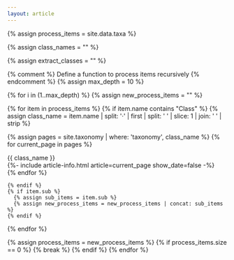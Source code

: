 ```yaml
---
layout: article
---
```


<div id="taxa-info">
<div class="flex" data-masonry='{ "itemSelector": ".card-small", "columnWidth": ".card-small", "gutter": 16}'>
{% assign process_items = site.data.taxa %}

{% assign class_names = "" %}

{% assign extract_classes = "" %}

{% comment %} Define a function to process items recursively {% endcomment %}
{% assign max_depth = 10 %}

{% for i in (1..max_depth) %}
{% assign new_process_items = "" %}

{% for item in process_items %}
    {% if item.name contains "Class" %}
        {% assign class_name = item.name | split: '·' | first | split: ' ' | slice: 1 | join: ' ' | strip %}

{% assign pages = site.taxonomy | where: 'taxonomy', class_name %}
{% for current_page in pages  %}
<div class="card-small">
<div class="card__content">
<div class="card__header" >
{{ class_name }}
<a href="/taxonomy/{{ class_name }}"><img src="{{ current_page.image}}"  alt=""/></a>
</div>
{%- include article-info.html article=current_page show_date=false -%}
</div>
</div>
{% endfor %}

    {% endif %}
    {% if item.sub %}
      {% assign sub_items = item.sub %}
      {% assign new_process_items = new_process_items | concat: sub_items %}
    {% endif %}
{% endfor %}

{% assign process_items = new_process_items %}
{% if process_items.size == 0 %}
{% break %}
{% endif %}
{% endfor %}

</div>
</div>